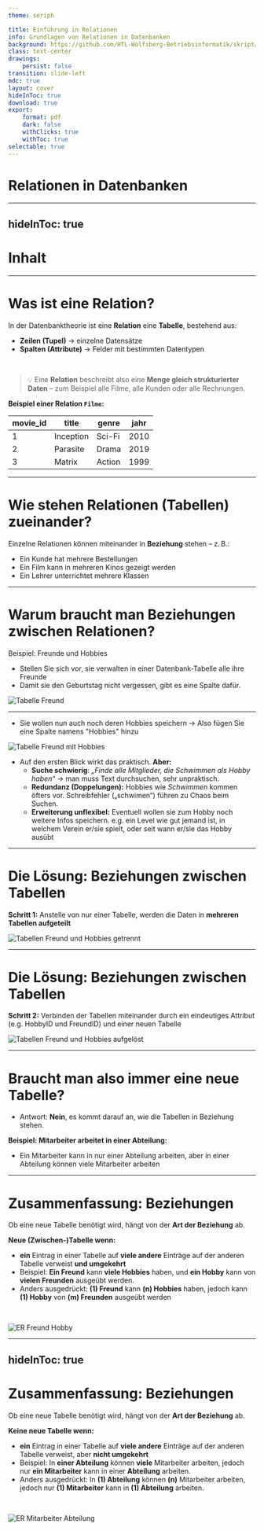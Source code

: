 ```yaml
---
theme: seriph

title: Einführung in Relationen
info: Grundlagen von Relationen in Datenbanken
background: https://github.com/HTL-Wolfsberg-Betriebsinformatik/skript/blob/main/slides/content/slides/background-cover-16-9.webp?raw=true
class: text-center
drawings:
    persist: false
transition: slide-left
mdc: true
layout: cover
hideInToc: true
download: true
export:
    format: pdf
    dark: false
    withClicks: true
    withToc: true
selectable: true
---
```


# Relationen in Datenbanken

---
hideInToc: true
---

# Inhalt

<Toc minDepth="1" maxDepth="1" />

---

# Was ist eine Relation?

In der Datenbanktheorie ist eine **Relation** eine **Tabelle**, bestehend aus:

- **Zeilen (Tupel)** → einzelne Datensätze
- **Spalten (Attribute)** → Felder mit bestimmten Datentypen

<br>

> 💡 Eine **Relation** beschreibt also eine **Menge gleich strukturierter Daten** – zum Beispiel alle Filme, alle Kunden oder alle Rechnungen.

**Beispiel einer Relation `Filme`:**

| movie_id | title        | genre    | jahr |
|----------|--------------|----------|------|
| 1        | Inception    | Sci-Fi   | 2010 |
| 2        | Parasite     | Drama    | 2019 |
| 3        | Matrix       | Action   | 1999 | 

---

# Wie stehen Relationen (Tabellen) zueinander?

Einzelne Relationen können miteinander in **Beziehung** stehen – z. B.:

- Ein Kunde hat mehrere Bestellungen
- Ein Film kann in mehreren Kinos gezeigt werden
- Ein Lehrer unterrichtet mehrere Klassen

---

# Warum braucht man Beziehungen zwischen Relationen?

Beispiel: Freunde und Hobbies

- Stellen Sie sich vor, sie verwalten in einer Datenbank-Tabelle alle ihre Freunde
- Damit sie den Geburtstag nicht vergessen, gibt es eine Spalte dafür.

![Tabelle Freund](./assets/relation-friends.drawio.png)


---

- Sie wollen nun auch noch deren Hobbies speichern → Also fügen Sie eine Spalte namens "Hobbies" hinzu

![Tabelle Freund mit Hobbies](./assets/relation-friends-with-hobbies.drawio.png)

- Auf den ersten Blick wirkt das praktisch. <span class="text-red-500">**Aber:**</span>
    - **Suche schwierig**: *„Finde alle Mitglieder, die Schwimmen als Hobby haben“* → man muss Text durchsuchen, sehr unpraktisch.
    - **Redundanz (Doppelungen):** Hobbies wie *Schwimmen* kommen öfters vor. Schreibfehler („schwimen“) führen zu Chaos beim Suchen.
    - **Erweiterung unflexibel:** Eventuell wollen sie zum Hobby noch weitere Infos speichern. e.g. ein Level wie gut jemand ist, in welchem Verein er/sie spielt, oder seit wann er/sie das Hobby ausübt 

---

# Die Lösung: Beziehungen zwischen Tabellen

**Schritt 1:** Anstelle von nur einer Tabelle, werden die Daten in **mehreren Tabellen aufgeteilt**

![Tabellen Freund und Hobbies getrennt](./assets/relation-friends-correct.drawio.png)

---

# Die Lösung: Beziehungen zwischen Tabellen

**Schritt 2:** Verbinden der Tabellen miteinander durch ein eindeutiges Attribut (e.g. HobbyID und FreundID) und einer neuen Tabelle

![Tabellen Freund und Hobbies aufgelöst](./assets/relation-friends-correct-connected.drawio.png)

---

# Braucht man also immer eine neue Tabelle?

- Antwort: **Nein**, es kommt darauf an, wie die Tabellen in Beziehung stehen.

**Beispiel: Mitarbeiter arbeitet in einer Abteilung:**
- Ein Mitarbeiter kann in nur einer Abteilung arbeiten, aber in einer Abteilung können viele Mitarbeiter arbeiten

<v-switch>
<template #0>

![Mitarbeiter und Abteilung](./assets/relation-employee-department.drawio.png)

</template>
<template #1>

![Mitarbeiter und Abteilung verbunden](./assets/relation-employee-department-connected.drawio.png)

</template>
</v-switch>

---

# Zusammenfassung: Beziehungen

Ob eine neue Tabelle benötigt wird, hängt von der **Art der Beziehung** ab.

**<span class="text-green-500">Neue</span> (Zwischen-)Tabelle wenn:**

- **ein** Eintrag in einer Tabelle auf **viele andere** Einträge auf der anderen Tabelle verweist <span class="text-green-500">**und umgekehrt**</span>
- Beispiel: **Ein Freund** kann **viele Hobbies** haben, und **ein Hobby** kann von **vielen Freunden** ausgeübt werden.
- Anders ausgedrückt: **(1) Freund** kann **(n) Hobbies** haben, jedoch kann **(1) Hobby** von **(m) Freunden** ausgeübt werden

<br>

![ER Freund Hobby](./assets/er-friend-hobby.drawio.png)

---
hideInToc: true
---

# Zusammenfassung: Beziehungen

Ob eine neue Tabelle benötigt wird, hängt von der **Art der Beziehung** ab.

**<span class="text-red-500">Keine</span> neue Tabelle wenn:**

- **ein** Eintrag in einer Tabelle auf **viele andere** Einträge auf der anderen Tabelle verweist, aber **<span class="text-red-500">nicht</span> umgekehrt**
- Beispiel: In **einer Abteilung** können **viele** Mitarbeiter arbeiten, jedoch nur **ein Mitarbeiter** kann in einer **Abteilung** arbeiten.
- Anders ausgedrückt: In **(1) Abteilung** können **(n)** Mitarbeiter arbeiten, jedoch nur **(1) Mitarbeiter** kann in **(1) Abteilung** arbeiten.

<br>

![ER Mitarbeiter Abteilung](./assets/er-employee-department.drawio.png)